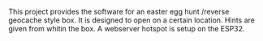 This project provides the software for an easter egg hunt /reverse geocache style box. It is designed to open on a certain location. Hints are given from whitin the box. A webserver hotspot is setup on the ESP32.
